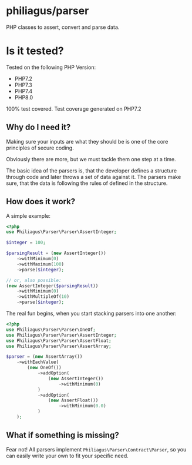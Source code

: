 # philiagus/parser
PHP classes to assert, convert and parse data.

# Is it tested?
Tested on the following PHP Version:
- PHP7.2
- PHP7.3
- PHP7.4
- PHP8.0

100% test covered. Test coverage generated on PHP7.2

## Why do I need it?
Making sure your inputs are what they should be is one of the core principles of secure coding.

Obviously there are more, but we must tackle them one step at a time.

The basic idea of the parsers is, that the developer defines a structure through code and later throws a set of data against it. The parsers make sure, that the data is following the rules of defined in the structure.

## How does it work?

A simple example:

```php
<?php
use Philiagus\Parser\Parser\AssertInteger;

$integer = 100;

$parsingResult = (new AssertInteger())
    ->withMinimum(0)
    ->withMaximum(100)
    ->parse($integer);

// or, also possible:
(new AssertInteger($parsingResult))
    ->withMinimum(0)
    ->withMultipleOf(10)
    ->parse($integer);
```

The real fun begins, when you start stacking parsers into one another:

```php
<?php
use Philiagus\Parser\Parser\OneOf;
use Philiagus\Parser\Parser\AssertInteger;
use Philiagus\Parser\Parser\AssertFloat;
use Philiagus\Parser\Parser\AssertArray;

$parser = (new AssertArray())
    ->withEachValue(
        (new OneOf())
            ->addOption(
                (new AssertInteger())
                    ->withMinimum(0)
            )
            ->addOption(
                (new AssertFloat())
                    ->withMinimum(0.0)
            )
    );
```

## What if something is missing?

Fear not! All parsers implement `Philiagus\Parser\Contract\Parser`, so you can easily write your own to fit your specific need.